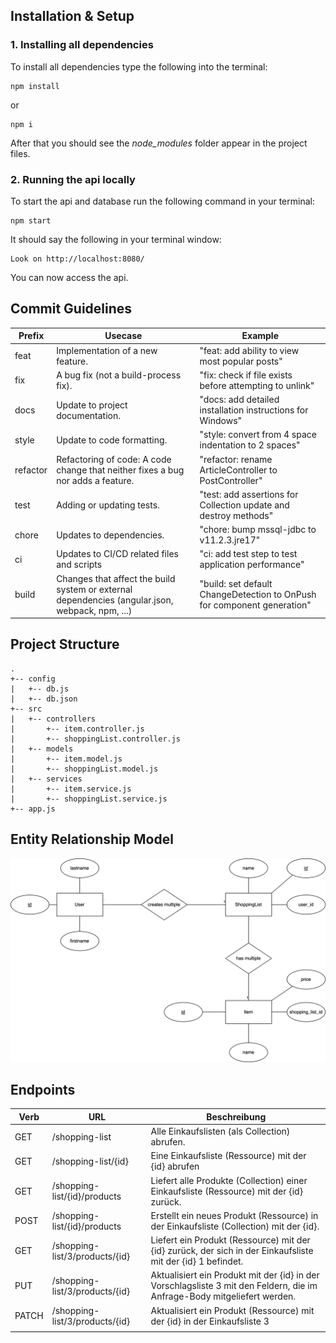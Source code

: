 ## Installation & Setup

### 1. Installing all dependencies

To install all dependencies type the following into the terminal:

```
npm install
```

or

```
npm i
```

After that you should see the _node_modules_ folder appear in the project files.

### 2. Running the api locally

To start the api and database run the following command in your terminal:

```
npm start
```

It should say the following in your terminal window:

```
Look on http://localhost:8080/
```

You can now access the api. 

## Commit Guidelines

| Prefix | Usecase |	Example |
| - | - | - |
| feat |	Implementation of a new feature. |	"feat: add ability to view most popular posts" |
| fix |	A bug fix (not a build-process fix). |	"fix: check if file exists before attempting to unlink" |
| docs |	Update to project documentation. |	"docs: add detailed installation instructions for Windows" |
| style |	Update to code formatting. |	"style: convert from 4 space indentation to 2 spaces" |
| refactor |	Refactoring of code: A code change that neither fixes a bug nor adds a feature.	| "refactor: rename ArticleController to PostController" |
| test |	Adding or updating tests. |	"test: add assertions for Collection update and destroy methods" |
| chore |	Updates to dependencies. |	"chore: bump mssql-jdbc to v11.2.3.jre17" |
| ci |	Updates to CI/CD related files and scripts |	"ci: add test step to test application performance" |
| build |	Changes that affect the build system or external dependencies (angular.json, webpack, npm, ...) |	"build: set default ChangeDetection to OnPush for component generation" |

## Project Structure

```
.
+-- config
|   +-- db.js
|   +-- db.json
+-- src
|   +-- controllers
|       +-- item.controller.js
|       +-- shoppingList.controller.js
|   +-- models
|       +-- item.model.js
|       +-- shoppingList.model.js
|   +-- services
|       +-- item.service.js
|       +-- shoppingList.service.js
+-- app.js
```

## Entity Relationship Model

![ER Model SVG](docs/er-model.svg)

## Endpoints

| Verb  | URL                            | Beschreibung                                                                                                             |
|-------|--------------------------------|--------------------------------------------------------------------------------------------------------------------------|
| GET   | /shopping-list                 | Alle Einkaufslisten (als Collection) abrufen.                                                                            |
| GET   | /shopping-list/{id}            | Eine Einkaufsliste (Ressource) mit der {id} abrufen                                                                      |
| GET   | /shopping-list/{id}/products   | Liefert alle Produkte (Collection) einer Einkaufsliste (Ressource) mit der {id} zurück.                                  |
| POST  | /shopping-list/{id}/products   | Erstellt ein neues Produkt (Ressource) in der Einkaufsliste (Collection) mit der {id}.                                   |
| GET   | /shopping-list/3/products/{id} | Liefert ein Produkt (Ressource) mit der {id} zurück, der sich in der Einkaufsliste mit der {id} 1 befindet.              |
| PUT   | /shopping-list/3/products/{id} | Aktualisiert ein Produkt mit der {id} in der Vorschlagsliste 3 mit den Feldern, die im Anfrage-Body mitgeliefert werden. |
| PATCH | /shopping-list/3/products/{id} | Aktualisiert ein Produkt (Ressource) mit der {id} in der Einkaufsliste 3                                                 |
|       |                                |                                                                                                                          |
